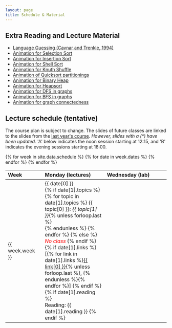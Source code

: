 ```yaml
---
layout: page
title: Schedule & Material
---
```


## Extra Reading and Lecture Material

<ul>
<li><a href="material/CavnarTrenkle.pdf">Language Guessing (Cavnar and Trenkle, 1994)</a> </li>
<li><a href="slides/21DemoSelectionSort.pdf">Animation for Selection Sort</a> </li>
<li><a href="slides/21DemoInsertionSort.pdf">Animation for Insertion Sort</a> </li>
<li><a href="slides/21DemoShellSort.pdf">Animation for Shell Sort</a> </li>
<li><a href="slides/21DemoKnuthShuffle.pdf">Animation for Knuth Shuffle</a> </li>
<li><a href="slides/23DemoPartitioning.pdf">Animation of Quicksort partitionings</a> </li>
<li><a href="slides/24DemoBinaryHeap.pdf">Animation for Binary Heap</a> </li>
<li><a href="slides/24DemoHeapsort.pdf">Animation for Heapsort</a> </li>
<li><a href="slides/41DemoDepthFirstSearch.pdf">Animation for DFS in graphs</a></li>
<li><a href="slides/41DemoBreadthFirstSearch.pdf">Animation for BFS in graphs</a></li>
<li><a href="slides/41DemoConnectedComponents.pdf">Animation for graph connectedness</a></li>
</ul>

## Lecture schedule (tentative)

The course plan is subject to change.
The slides of future classes are linked
to the slides from the [last year's course](http://www.sfs.uni-tuebingen.de/~ddekok/dsa3/).
<em>However, slides with a (*) have been updated.</em>
'A' below indicates the noon session starting at 12:15,
and 'B' indicates the evening sessions starting at 18:00.

<table rules="groups" style="width:100%;border-collapse: collapse;">
  <thead style="border-bottom: 1px solid #000;">
    <tr>
      <th style="text-align:left;" width="10%">Week</th>
      <th style="text-align:left;" width="30%">Monday (lectures)</th>
      <th style="text-align:left;" width="30%">Wednesday (lab)</th>
    </tr>
  </thead>
  <tbody style="border-bottom: 1px solid #000;">
{% for week in site.data.schedule %}
    <tr style="border-bottom: 1px solid #000;">
    <td style="text-align:left;"> {{ week.week }} </td>
    {% for date in week.dates %}
            <td valign="top"> {{ date[0] }} <br/>
                {% if date[1].topics %}
                    {% for topic in date[1].topics %}
                        {{ topic[0] }}: <em> {{ topic[1] }}</em>{% unless forloop.last %}<br/> {% endunless %}
                    {% endfor %}
                {% else %}
                    <em style="color: red">No class</em>
                {% endif %}
                {% if date[1].links %}
                    <br/>
                    [{% for link in date[1].links %}<a href="{{ link[1] }}">{{ link[0] }}</a>{% unless forloop.last %}, {% endunless %}{% endfor %}]
                {% endif %}
                {% if date[1].reading %}
                    <br/>
                    Reading: {{ date[1].reading }}
                {% endif %}
            </td>
    {% endfor %}
    </tr>
{% endfor %}
  </tbody>
</table>
